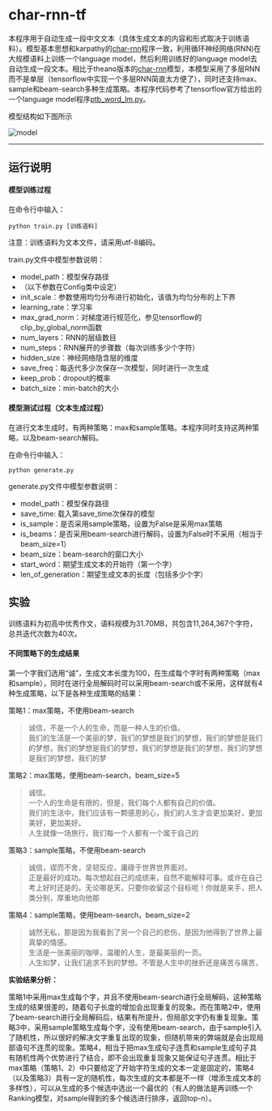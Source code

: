 # char-rnn-tf
本程序用于自动生成一段中文文本（具体生成文本的内容和形式取决于训练语料）。模型基本思想和karpathy的[char-rnn](https://github.com/karpathy/char-rnn)程序一致，利用循环神经网络(RNN)在大规模语料上训练一个language model，然后利用训练好的language model去自动生成一段文本。相比于theano版本的[char-rnn](https://github.com/hit-computer/char-rnn)模型，本模型采用了多层RNN而不是单层（tensorflow中实现一个多层RNN简直太方便了），同时还支持max、sample和beam-search多种生成策略。本程序代码参考了tensorflow官方给出的一个language model程序[ptb_word_lm.py](https://github.com/tensorflow/models/blob/master/tutorials/rnn/ptb/ptb_word_lm.py)。

模型结构如下图所示

![model](model.jpg?raw=true "model")

---------------------------------------------------
## 运行说明
#### 模型训练过程
在命令行中输入：

    python train.py [训练语料]

注意：训练语料为文本文件，请采用utf-8编码。

train.py文件中模型参数说明：
- model_path：模型保存路径
- （以下参数在Config类中设定）
- init_scale：参数使用均匀分布进行初始化，该值为均匀分布的上下界
- learning_rate：学习率
- max_grad_norm：对梯度进行规范化，参见tensorflow的clip_by_global_norm函数 
- num_layers：RNN的层级数目
- num_steps：RNN展开的步骤数（每次训练多少个字符）
- hidden_size：神经网络隐含层的维度
- save_freq：每迭代多少次保存一次模型，同时进行一次生成
- keep_prob：dropout的概率
- batch_size：min-batch的大小

#### 模型测试过程（文本生成过程）
在进行文本生成时，有两种策略：max和sample策略。本程序同时支持这两种策略，以及beam-search解码。

在命令行中输入：

    python generate.py
    
generate.py文件中模型参数说明：
- model_path：模型保存路径
- save_time: 载入第save_time次保存的模型
- is_sample：是否采用sample策略，设置为False是采用max策略
- is_beams：是否采用beam-search进行解码，设置为False时不采用（相当于beam_size=1）
- beam_size：beam-search的窗口大小
- start_word：期望生成文本的开始符（第一个字）
- len_of_generation：期望生成文本的长度（包括多少个字）

## 实验
训练语料为初高中优秀作文，语料规模为31.70MB，共包含11,264,367个字符，总共迭代次数为40次。
#### 不同策略下的生成结果
第一个字我们选用“诚”，生成文本长度为100，在生成每个字时有两种策略（max和sample），同时在进行全局解码时可以采用beam-search或不采用，这样就有4种生成策略，以下是各种生成策略的结果：

策略1：max策略，不使用beam-search

>诚信，不是一个人的生命，而是一种人生的价值。  
>我们的生活是一个美丽的梦，我们的梦想是我们的梦想，我们的梦想是我们的梦想，我们的梦想是我们的梦想，我们的梦想是我们的梦想，我们的梦想是我们的梦想，我们的梦  

策略2：max策略，使用beam-search，beam_size=5

>诚信。  
>一个人的生命是有限的，但是，我们每个人都有自己的价值。  
>我们的生活中，我们应该有一颗感恩的心，我们的人生才会更加美好，更加美好，更加美好。  
>人生就像一场旅行，我们每一个人都有一个属于自己的  

策略3：sample策略，不使用beam-search

>诚信，锲而不舍，坚韧反应，庸碌于世界世界面对。  
>正是最好的成功。每次想起自己的成绩来，自然不能解释可事。或许在自己考上好时还是的。无论哪是天，只要你收留这个目标呢！你就是来手，把人类分别，厚重地向他那  

策略4：sample策略，使用beam-search，beam_size=2

>诚然无私，那是因为我看到了另一个自己的悲伤，是因为他得到了世界上最真挚的情感。  
>生活是一张美丽的咖啡，温暖的人生，是最美丽的一页。  
>人生如梦，让我们追求不到的梦想。不管是人生中的挫折还是痛苦与痛苦，  


**实验结果分析：**

策略1中采用max生成每个字，并且不使用beam-search进行全局解码，这种策略生成的结果很差的，随着句子长度的增加会出现重复的现象。而在策略2中，使用了beam-search进行全局解码后，结果有所提升，但局部文字仍有重复现象。策略3中，采用sample策略生成每个字，没有使用beam-search，由于sample引入了随机性，所以很好的解决文字重复出现的现象，但随机带来的弊端就是会出现局部语句不连贯的现象。策略4，相当于把max生成句子连贯和sample生成句子具有随机性两个优势进行了结合，即不会出现重复现象又能保证句子连贯。相比于max策略（策略1、2）中只要给定了开始字符生成的文本一定是固定的，策略4（以及策略3）具有一定的随机性，每次生成的文本都是不一样（增添生成文本的多样性），可以从生成的多个候选中选出一个最优的（有人的做法是再训练一个Ranking模型，对sample得到的多个候选进行排序，返回top-n）。
